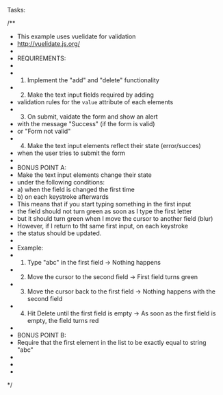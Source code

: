 Tasks:

/**
 * This example uses vuelidate for validation
 * http://vuelidate.js.org/
 *
 * REQUIREMENTS:
 *
 * 1. Implement the "add" and "delete" functionality
 * 2. Make the text input fields required by adding
 * validation rules for the `value` attribute of each elements
 * 3. On submit, vaidate the form and show an alert
 * with the message "Success" (if the form is valid)
 * or "Form not valid"
 * 4. Make the text input elements reflect their state (error/succes)
 * when the user tries to submit the form
 *
 * BONUS POINT A:
 * Make the text input elements change their state
 * under the following conditions:
 *    a) when the field is changed the first time
 *    b) on each keystroke afterwards
 * This means that if you start typing something in the first input
 * the field should not turn green as soon as I type the first letter
 * but it should turn green when I move the cursor to another field (blur)
 * However, if I return to tht same first input, on each keystroke
 * the status should be updated.
 *
 * Example:
 * 1. Type "abc" in the first field -> Nothing happens
 * 2. Move the cursor to the second field -> First field turns green
 * 3. Move the cursor back to the first field -> Nothing happens with the second field
 * 4. Hit Delete until the first field is empty -> As soon as the first field is empty, the field turns red
 *
 * BONUS POINT B:
 * Require that the first element in the list to be exactly equal to string "abc"
 *
 *
 *
 */
